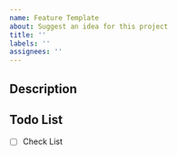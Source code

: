 ```yaml
---
name: Feature Template
about: Suggest an idea for this project
title: ''
labels: ''
assignees: ''
---
```


## Description

<!--어떤 기능인가요?-->

## Todo List

- [ ] Check List

